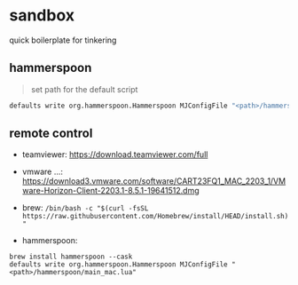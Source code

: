 # sandbox
quick boilerplate for tinkering

## hammerspoon
> set path for the default script
```bash
defaults write org.hammerspoon.Hammerspoon MJConfigFile "<path>/hammerspoon/main_mac.lua"
```

## remote control
- teamviewer: https://download.teamviewer.com/full

- vmware ...: https://download3.vmware.com/software/CART23FQ1_MAC_2203_1/VMware-Horizon-Client-2203.1-8.5.1-19641512.dmg

- brew: `/bin/bash -c "$(curl -fsSL https://raw.githubusercontent.com/Homebrew/install/HEAD/install.sh)"`

- hammerspoon:
```
brew install hammerspoon --cask
defaults write org.hammerspoon.Hammerspoon MJConfigFile "<path>/hammerspoon/main_mac.lua"
```

